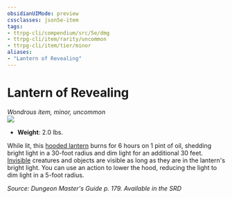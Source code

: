 ```yaml
---
obsidianUIMode: preview
cssclasses: json5e-item
tags:
- ttrpg-cli/compendium/src/5e/dmg
- ttrpg-cli/item/rarity/uncommon
- ttrpg-cli/item/tier/minor
aliases: 
- "Lantern of Revealing"
---
```

# Lantern of Revealing
*Wondrous item, minor, uncommon*  
![](/3-Mechanics/CLI/Compendium/items/img/lantern-of-revealing.webp#right)

- **Weight**: 2.0 lbs.

While lit, this [hooded lantern](/3-Mechanics/CLI/Compendium/items/hooded-lantern.md) burns for 6 hours on 1 pint of oil, shedding bright light in a 30-foot radius and dim light for an additional 30 feet. [Invisible](/3-Mechanics/CLI/Rules/conditions.md#Invisible) creatures and objects are visible as long as they are in the lantern's bright light. You can use an action to lower the hood, reducing the light to dim light in a 5-foot radius.

*Source: Dungeon Master's Guide p. 179. Available in the <span title='Systems Reference Document (5.1)'>SRD</span>*